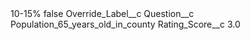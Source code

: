 <?xml version="1.0" encoding="UTF-8"?>
<CustomMetadata xmlns="http://soap.sforce.com/2006/04/metadata" xmlns:xsi="http://www.w3.org/2001/XMLSchema-instance" xmlns:xsd="http://www.w3.org/2001/XMLSchema">
    <label>10-15%</label>
    <protected>false</protected>
    <values>
        <field>Override_Label__c</field>
        <value xsi:nil="true"/>
    </values>
    <values>
        <field>Question__c</field>
        <value xsi:type="xsd:string">Population_65_years_old_in_county</value>
    </values>
    <values>
        <field>Rating_Score__c</field>
        <value xsi:type="xsd:double">3.0</value>
    </values>
</CustomMetadata>
